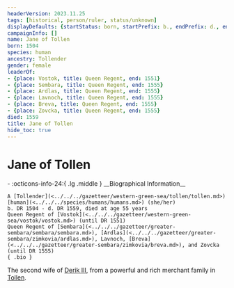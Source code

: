 ```yaml
---
headerVersion: 2023.11.25
tags: [historical, person/ruler, status/unknown]
displayDefaults: {startStatus: born, startPrefix: b., endPrefix: d., endStatus: died}
campaignInfo: []
name: Jane of Tollen
born: 1504
species: human
ancestry: Tollender
gender: female
leaderOf:
- {place: Vostok, title: Queen Regent, end: 1551}
- {place: Sembara, title: Queen Regent, end: 1555}
- {place: Ardlas, title: Queen Regent, end: 1555}
- {place: Lavnoch, title: Queen Regent, end: 1555}
- {place: Breva, title: Queen Regent, end: 1555}
- {place: Zovcka, title: Queen Regent, end: 1555}
died: 1559
title: Jane of Tollen
hide_toc: true
---
```

# Jane of Tollen
<div class="grid cards ext-narrow-margin ext-one-column" markdown>
- :octicons-info-24:{ .lg .middle } __Biographical Information__

    A [Tollender](<../../../gazetteer/western-green-sea/tollen/tollen.md>) [human](<../../../species/humans/humans.md>) (she/her)  
    b. DR 1504 - d. DR 1559, died at age 55 years  
    Queen Regent of [Vostok](<../../../gazetteer/western-green-sea/vostok/vostok.md>) (until DR 1551)  
    Queen Regent of [Sembara](<../../../gazetteer/greater-sembara/sembara/sembara.md>), [Ardlas](<../../../gazetteer/greater-sembara/zimkovia/ardlas.md>), Lavnoch, [Breva](<../../../gazetteer/greater-sembara/zimkovia/breva.md>), and Zovcka (until DR 1555)  
    { .bio }

</div>


The second wife of [Derik III](<./derik-iii.md>), from a powerful and rich merchant family in [Tollen](<../../../gazetteer/western-green-sea/tollen/tollen.md>).
